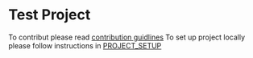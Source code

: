 # Test Project

To contribut please read [contribution guidlines](CONTRIBUTING.md)
To set up project locally please follow instructions in [PROJECT_SETUP](PROJECT_SETUP)
